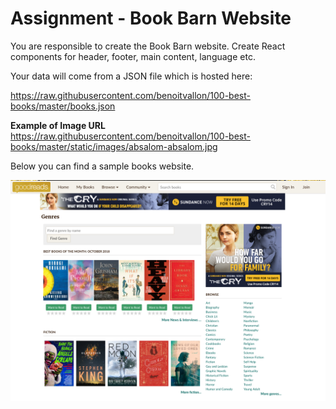 # Assignment - Book Barn Website

You are responsible to create the Book Barn website. Create React components for header, footer, main content, language etc. 

Your data will come from a JSON file which is hosted here: 

https://raw.githubusercontent.com/benoitvallon/100-best-books/master/books.json

**Example of Image URL**
https://raw.githubusercontent.com/benoitvallon/100-best-books/master/static/images/absalom-absalom.jpg


Below you can find a sample books website.

![Book Barn Website](../images/book-barn-image.png)
